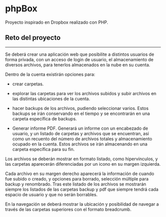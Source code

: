 # phpBox
Proyecto inspirado en Dropbox realizado con PHP.

## Reto del proyecto
------
Se deberá crear una aplicación web que posibilite a distintos usuarios de forma privada, con un acceso de login de usuario, el almacenamiento de diversos archivos, para tenerlos almacenados en la nube en su cuenta.

Dentro de la cuenta existirán opciones para:

- crear carpetas.

- explorar las carpetas para ver los archivos subidos y subir archivos en las distintas ubicaciones de la cuenta.

- hacer backups de los archivos, pudiendo seleccionar varios. Estos backups se irán conservando en el tiempo y se encontrarán en una carpeta específica de backups.

- Generar informe PDF. Generará un informe con un encabezado de usuario, y un listado de carpetas y archivos que se encuentran, así como un recuento del número de archivos totales y almacenamiento ocupado en la cuenta. Estos archivos se irán almacenando en una carpeta específica para su fin.

Los archivos se deberán mostrar en formato listado, como hipervínculos, y las carpetas aparecerán diferenciadas por un icono en su margen izquierda.

Cada archivo en su margen derecho aparecerá la información de cuando fue subido o creado, y opciones para borrado, selección múltiple para backup y renombrado. Tras este listado de los archivos se mostrarán siempre los listados de las carpetas backup y pdf que siempre tendrá cada espacio de usuario y que no serán borrables.

En la navegación se deberá mostrar la ubicación y posibilidad de navegar a través de las carpetas superiores con el formato breadcrumb.
